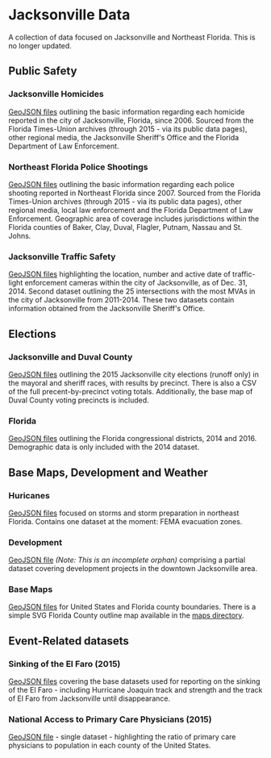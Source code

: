 # Jacksonville Data
A collection of data focused on Jacksonville and Northeast Florida. This is no longer updated.

## Public Safety

### Jacksonville Homicides
[GeoJSON files](public-safety/homicides/) outlining the basic information regarding each homicide reported in the city of Jacksonville, Florida, since 2006. Sourced from the Florida Times-Union archives (through 2015 - via its public data pages), other regional media, the Jacksonville Sheriff's Office and the Florida Department of Law Enforcement.

### Northeast Florida Police Shootings
[GeoJSON files](public-safety/police-shootings/) outlining the basic information regarding each police shooting reported in Northeast Florida since 2007. Sourced from the Florida Times-Union archives (through 2015 - via its public data pages), other regional media, local law enforcement and the Florida Department of Law Enforcement. Geographic area of coverage includes jurisdictions within the Florida counties of Baker, Clay, Duval, Flagler, Putnam, Nassau and St. Johns.

### Jacksonville Traffic Safety
[GeoJSON files](public-safety/traffic/) highlighting the location, number and active date of traffic-light enforcement cameras within the city of Jacksonville, as of Dec. 31, 2014. Second dataset outlining the 25 intersections with the most MVAs in the city of Jacksonville from 2011-2014. These two datasets contain information obtained from the Jacksonville Sheriff's Office.

## Elections

### Jacksonville and Duval County
[GeoJSON files](elections/local/) outlining the 2015 Jacksonville city elections (runoff only) in the mayoral and sheriff races, with results by precinct. There is also a CSV of the full precent-by-precinct voting totals. Additionally, the base map of Duval County voting precincts is included.

### Florida
[GeoJSON files](elections/federal/) outlining the Florida congressional districts, 2014 and 2016. Demographic data is only included with the 2014 dataset.

## Base Maps, Development and Weather

### Huricanes
[GeoJSON files](geography/hurricanes/) focused on storms and storm preparation in northeast Florida. Contains one dataset at the moment: FEMA evacuation zones.

### Development
[GeoJSON file](geography/jacksonville-development/) _(Note: This is an incomplete orphan)_ comprising a partial dataset covering development projects in the downtown Jacksonville area.

### Base Maps
[GeoJSON files](geography/counties) for United States and Florida county boundaries. There is a simple SVG Florida County outline map available in the [maps directory](geography/counties).

## Event-Related datasets

### Sinking of the El Faro (2015)
[GeoJSON files](news-events/el-faro-sinking) covering the base datasets used for reporting on the sinking of the El Faro - including Hurricane Joaquin track and strength and the track of El Faro from Jacksonville until disappearance.

### National Access to Primary Care Physicians (2015)
[GeoJSON file](news-events/primary-care-access) - single dataset - highlighting the ratio of primary care physicians to population in each county of the United States.
